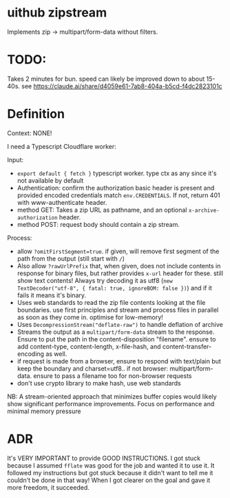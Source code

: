 # uithub zipstream

Implements zip -> multipart/form-data without filters.

# TODO:

Takes 2 minutes for bun. speed can likely be improved down to about 15-40s. see https://claude.ai/share/d4059e61-7ab8-404a-b5cd-f4dc2823101c

# Definition

Context: NONE!

I need a Typescript Cloudflare worker:

Input:

- `export default { fetch }` typescript worker. type ctx as any since it's not available by default
- Authentication: confirm the authorization basic header is present and provided encoded credentials match `env.CREDENTIALS`. If not, return 401 with www-authenticate header.
- method GET: Takes a zip URL as pathname, and an optional `x-archive-authorization` header.
- method POST: request body should contain a zip stream.

Process:

- allow `?omitFirstSegment=true`. if given, will remove first segment of the path from the output (still start with `/`)
- Also allow `?rawUrlPrefix` that, when given, does not include contents in response for binary files, but rather provides `x-url` header for these. still show text contents! Always try decoding it as utf8 (`new TextDecoder("utf-8", { fatal: true, ignoreBOM: false })`) and if it fails it means it's binary.
- Uses web standards to read the zip file contents looking at the file boundaries. use first principles and stream and process files in parallel as soon as they come in. optimise for low-memory!
- Uses `DecompressionStream("deflate-raw")` to handle deflation of archive
- Streams the output as a `multipart/form-data` stream to the response. Ensure to put the path in the content-disposition "filename". ensure to add content-type, content-length, x-file-hash, and content-transfer-encoding as well.
- if request is made from a browser, ensure to respond with text/plain but keep the boundary and charset=utf8.. if not browser: multipart/form-data. ensure to pass a filename too for non-browser requests
- don't use crypto library to make hash, use web standards

NB: A stream-oriented approach that minimizes buffer copies would likely show significant performance improvements. Focus on performance and minimal memory pressure

# ADR

It's VERY IMPORTANT to provide GOOD INSTRUCTIONS. I got stuck because I assumed `fflate` was good for the job and wanted it to use it. It followed my instructions but got stuck because it didn't want to tell me it couldn't be done in that way! When I got clearer on the goal and gave it more freedom, it succeeded.
